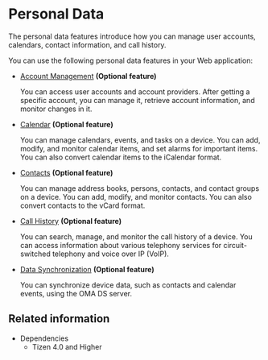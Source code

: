 # Personal Data

The personal data features introduce how you can manage user accounts, calendars, contact information, and call history.

You can use the following personal data features in your Web application:

- [Account Management](./account.md) **(Optional feature)**

  You can access user accounts and account providers. After getting a specific account, you can manage it, retrieve account information, and monitor changes in it.

- [Calendar](./calendar.md) **(Optional feature)**

  You can manage calendars, events, and tasks on a device. You can add, modify, and monitor calendar items, and set alarms for important items. You can also convert calendar items to the iCalendar format.

- [Contacts](./contacts.md) **(Optional feature)**

  You can manage address books, persons, contacts, and contact groups on a device. You can add, modify, and monitor contacts. You can also convert contacts to the vCard format.

- [Call History](./call-history.md) **(Optional feature)**

  You can search, manage, and monitor the call history of a device. You can access information about various telephony services for circuit-switched telephony and voice over IP (VoIP).

- [Data Synchronization](./sync.md) **(Optional feature)**

  You can synchronize device data, such as contacts and calendar events, using the OMA DS server.

## Related information
* Dependencies
  - Tizen 4.0 and Higher
